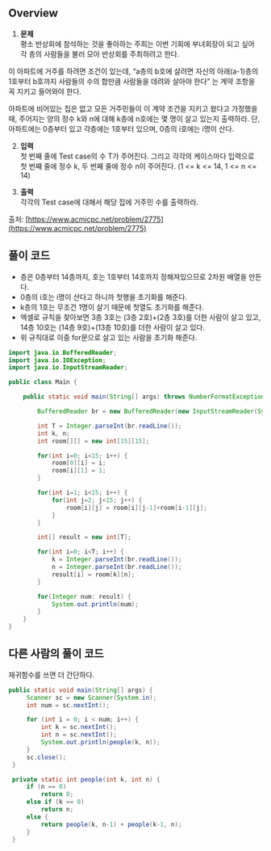## Overview
1. **문제**    
  평소 반상회에 참석하는 것을 좋아하는 주희는 이번 기회에 부녀회장이 되고 싶어 각 층의 사람들을 불러 모아 반상회를 주최하려고 한다.

  이 아파트에 거주를 하려면 조건이 있는데, “a층의 b호에 살려면 자신의 아래(a-1)층의 1호부터 b호까지 사람들의 수의 합만큼 사람들을 데려와 살아야 한다” 는 계약 조항을 꼭 지키고 들어와야 한다.

  아파트에 비어있는 집은 없고 모든 거주민들이 이 계약 조건을 지키고 왔다고 가정했을 때, 주어지는 양의 정수 k와 n에 대해 k층에 n호에는 몇 명이 살고 있는지 출력하라. 단, 아파트에는 0층부터 있고 각층에는 1호부터 있으며, 0층의 i호에는 i명이 산다.

2. **입력**    
  첫 번째 줄에 Test case의 수 T가 주어진다. 그리고 각각의 케이스마다 입력으로 첫 번째 줄에 정수 k, 두 번째 줄에 정수 n이 주어진다. (1 <= k <= 14, 1 <= n <= 14)

3. **출력**    
  각각의 Test case에 대해서 해당 집에 거주민 수를 출력하라.

출처: [https://www.acmicpc.net/problem/2775](https://www.acmicpc.net/problem/2775)

## 풀이 코드
- 층은 0층부터 14층까지, 호는 1호부터 14호까지 정해져있으므로 2차원 배열을 만든다.
- 0층의 i호는 i명이 산다고 하니까 첫행을 초기화를 해준다.
- k층의 1호는 무조건 1명이 살기 때문에 첫열도 초기화를 해준다.
- 엑셀로 규칙을 찾아보면 3층 3호는 (3층 2호)+(2층 3호)를 더한 사람이 살고 있고, 14층 10호는 (14층 9호)+(13층 10호)를 더한 사람이 살고 있다.
- 위 규칙대로 이중 for문으로 살고 있는 사람을 초기화 해준다.

```java
import java.io.BufferedReader;
import java.io.IOException;
import java.io.InputStreamReader;

public class Main {

	public static void main(String[] args) throws NumberFormatException, IOException {

		BufferedReader br = new BufferedReader(new InputStreamReader(System.in));

		int T = Integer.parseInt(br.readLine());
		int k, n;
		int room[][] = new int[15][15];

		for(int i=0; i<15; i++) {
			room[0][i] = i;
			room[i][1] = 1;
		}

		for(int i=1; i<15; i++) {
			for(int j=2; j<15; j++) {
				room[i][j] = room[i][j-1]+room[i-1][j];
			}
		}

		int[] result = new int[T];

		for(int i=0; i<T; i++) {
			k = Integer.parseInt(br.readLine());
			n = Integer.parseInt(br.readLine());
			result[i] = room[k][n];
		}

		for(Integer num: result) {
			System.out.println(num);
		}
	}
}
```

## 다른 사람의 풀이 코드
재귀함수를 쓰면 더 간단하다.

```java
public static void main(String[] args) {
     Scanner sc = new Scanner(System.in);
     int num = sc.nextInt();

     for (int i = 0; i < num; i++) {
         int k = sc.nextInt();
         int n = sc.nextInt();
         System.out.println(people(k, n));
     }
     sc.close();
 }

 private static int people(int k, int n) {
     if (n == 0)
         return 0;
     else if (k == 0)
         return n;
     else {
         return people(k, n-1) + people(k-1, n);
     }
 }
```
